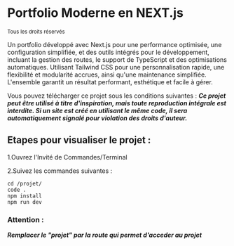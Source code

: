 # **Portfolio Moderne en NEXT.js**

<sup>Tous les droits réservés</sup>

Un portfolio développé avec Next.js pour une performance optimisée, une configuration simplifiée, et des outils intégrés pour le développement, incluant la gestion des routes, le support de TypeScript et des optimisations automatiques. Utilisant Tailwind CSS pour une personnalisation rapide, une flexibilité et modularité accrues, ainsi qu'une maintenance simplifiée. L'ensemble garantit un résultat performant, esthétique et facile à gérer.

Vous pouvez télécharger ce projet sous les conditions suivantes : 
***Ce projet peut être utilisé à titre d'inspiration, mais toute reproduction intégrale est interdite. Si un site est créé en utilisant le même code, il sera automatiquement signalé pour violation des droits d'auteur.***

## Etapes pour visualiser le projet :

1.Ouvrez l'Invité de Commandes/Terminal

2.Suivez les commandes suivantes :

```
cd /projet/
code .
npm install
npm run dev
```

### Attention :
***Remplacer le "projet" par la route qui permet d'acceder au projet***
